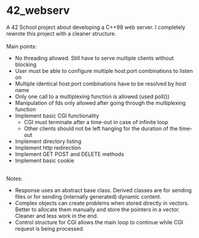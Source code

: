 # 42_webserv
A 42 School project about developing a C++98 web server. I completely rewrote this project with a cleaner structure.<br>
<br>
Main points:
- No threading allowed. Still have to serve multiple clients without blocking
- User must be able to configure multiple host:port combinations to listen on
- Multiple identical host:port combinations have to be resolved by host name
- Only one call to a multiplexing function is allowed (used poll())
- Manipulation of fds only allowed after going through the multiplexing function
- Implement basic CGI functionality
	- CGI must terminate after a time-out in case of infinite loop
	- Other clients should not be left hanging for the duration of the time-out
- Implement directory listing
- Implement http redirection
- Implement GET POST and DELETE methods
- Implement basic cookie
<br>
Notes:
<ul>
	<li>Response uses an abstract base class. Derived classes are for sending files or for sending (internally generated) dynamic content.</li>
	<li>Complex objects can create problems when stored directly in vectors. Better to allocate them manually and store the pointers in a vector. Cleaner and less work in the end.</li>
	<li>Control structure for CGI allows the main loop to continue while CGI request is being processed.</li>
</ul>